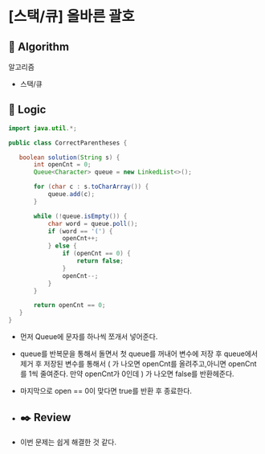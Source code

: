 # [스택/큐] 올바른 괄호

## :pushpin: **Algorithm**

알고리즘

- 스택/큐

## :round_pushpin: **Logic**

 ```java
import java.util.*;

public class CorrectParentheses {

    boolean solution(String s) {
        int openCnt = 0;
        Queue<Character> queue = new LinkedList<>();

        for (char c : s.toCharArray()) {
            queue.add(c);
        }

        while (!queue.isEmpty()) {
            char word = queue.poll();
            if (word == '(') {
                openCnt++;
            } else {
                if (openCnt == 0) {
                    return false;
                }
                openCnt--;
            }
        }

        return openCnt == 0;
    }
}
 ```

- 먼저 Queue에 문자를 하나씩 쪼개서 넣어준다.
- queue를 반복문을 통해서 돌면서 첫 queue를 꺼내어 변수에 저장 후 queue에서 제거 후 저장된 변수를 통해서 ( 가 나오면 openCnt를 올려주고,아니면
  openCnt를 1씩 줄여준다. 만약 openCnt가 0인데 ) 가 나오면 false를 반환헤준다.
- 마지막으로 open == 0이 맞다면 true를 반환 후 종료한다.
- ## :black_nib: **Review**

- 이번 문제는 쉽게 해결한 것 같다.